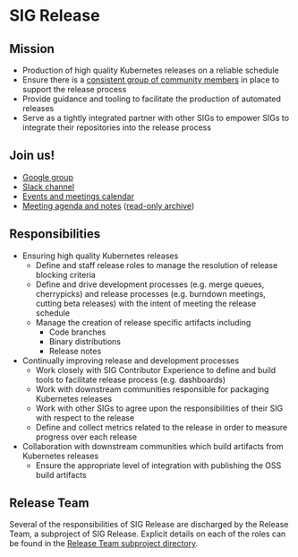 # SIG Release

## Mission
- Production of high quality Kubernetes releases on a reliable schedule
- Ensure there is a [consistent group of community members][1.6-retro] in place to support the release process
- Provide guidance and tooling to facilitate the production of automated releases
- Serve as a tightly integrated partner with other SIGs to empower SIGs to integrate their repositories into the release process

## Join us!
- [Google group](https://groups.google.com/forum/#!forum/kubernetes-sig-release)
- [Slack channel](https://kubernetes.slack.com/messages/C2C40FMNF/)
- [Events and meetings calendar](https://calendar.google.com/calendar/embed?src=coreos.com_regcvcrgvq98lua2ikijg1g1uk%40group.calendar.google.com&ctz=America/Los_Angeles)
- [Meeting agenda and notes](https://docs.google.com/document/d/1Q6Ux-vsiRuiXhXSkVqGr9FUZifqVGRdCWkzVI1UT4l0/edit?usp=sharing) ([read-only archive](https://docs.google.com/a/google.com/document/d/e/2PACX-1vRsGZTlmggTI5T4ysYGlaJiaW3vgnrc_dlv-B1nnt69gU2Xt6vzRpZDMm-7driIj14T1DraicGzkAHr/pub))

## Responsibilities
- Ensuring high quality Kubernetes releases
  - Define and staff release roles to manage the resolution of release blocking criteria
  - Define and drive development processes (e.g. merge queues, cherrypicks) and release processes 
    (e.g. burndown meetings, cutting beta releases) with the intent of meeting the release schedule
  - Manage the creation of release specific artifacts including
    - Code branches
    - Binary distributions
    - Release notes
- Continually improving release and development processes
  - Work closely with SIG Contributor Experience to define and build tools to facilitate release process (e.g. dashboards)
  - Work with downstream communities responsible for packaging Kubernetes releases
  - Work with other SIGs to agree upon the responsibilities of their SIG with respect to the release
  - Define and collect metrics related to the release in order to measure progress over each release
- Collaboration with downstream communities which build artifacts from Kubernetes releases
  - Ensure the appropriate level of integration with publishing the OSS build artifacts

## Release Team

Several of the responsibilities of SIG Release are discharged by the Release Team, a subproject of SIG Release. Explicit details on each of the roles can be found in the [Release Team subproject directory][rt-directory].


[1.6-retro]: https://docs.google.com/a/google.com/document/d/1JAUqKl-lYdYLQ7GUT_9LzqxwQv-PcOdyAxNRZKItajo/edit?usp=sharing
[rt-directory]: /release-team/README.md
